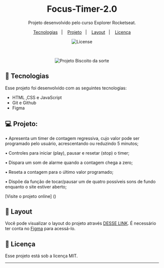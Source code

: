 <h1 align="center"> Focus-Timer-2.0 </h1>

<p align="center">
Projeto desenvolvido pelo curso Explorer Rocketseat.
</p>

<p align="center">
  <a href="#-tecnologias">Tecnologias</a>&nbsp;&nbsp;&nbsp;|&nbsp;&nbsp;&nbsp;
  <a href="#-projeto">Projeto</a>&nbsp;&nbsp;&nbsp;|&nbsp;&nbsp;&nbsp;
  <a href="#-layout">Layout</a>&nbsp;&nbsp;&nbsp;|&nbsp;&nbsp;&nbsp;
  <a href="#memo-licença">Licença</a>
</p>

<p align="center">
  <img alt="License" src="https://img.shields.io/static/v1?label=license&message=MIT&color=49AA26&labelColor=000000">
</p>

<br>

<p align="center">
  <img alt="Projeto Biscoito da sorte" src="https://raw.githubusercontent.com/gist/Fabiano2022/178f7d5ff54cb33b06048235f7624bcc/raw/237c3e7d95ea13b965997f2df899b7647c4ef1f9/FOCUS%20TIMER%202.0.svg">
</p>

## 🚀 Tecnologias

Esse projeto foi desenvolvido com as seguintes tecnologias:

- HTML ,CSS e JavaScript
- Git e Github
- Figma


## 💻 Projeto:

•	Apresenta um timer de contagem regressiva, cujo valor pode ser programado pelo usuário, acrescentando ou reduzindo 5 minutos;

•	Controles para iniciar (play), pausar e resetar (stop) o timer;

•	Dispara um som de alarme quando a contagem chega a zero;

•	Reseta a contagem para o último valor programado;

•	Dispõe da função de tocar/pausar um de quatro possíveis sons de fundo enquanto o site estiver aberto;



[Visite o projeto online] () 


## 🔖 Layout

Você pode visualizar o layout do projeto através [DESSE LINK](https://www.figma.com/file/5RFxxxX7ntCPQZmxcCZWQm/Stage-05---Focus-Timer-2.0-(Copy)?type=design&node-id=0-1&t=gfx0R946tgy69bZr-0). É necessário ter conta no [Figma](https://figma.com) para acessá-lo.

## :memo: Licença

Esse projeto está sob a licença MIT.

---



